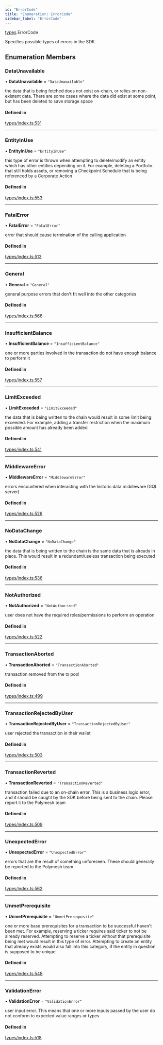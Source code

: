 ```yaml
---
id: "ErrorCode"
title: "Enumeration: ErrorCode"
sidebar_label: "ErrorCode"
---
```


[types](../../../modules/Types/Types.md).ErrorCode

Specifies possible types of errors in the SDK

## Enumeration Members

### DataUnavailable

• **DataUnavailable** = ``"DataUnavailable"``

the data that is being fetched does not exist on-chain, or relies on non-existent data. There are
  some cases where the data did exist at some point, but has been deleted to save storage space

#### Defined in

[types/index.ts:531](https://github.com/PolymeshAssociation/polymesh-sdk/blob/2d3ac2aea/src/types/index.ts#L531)

___

### EntityInUse

• **EntityInUse** = ``"EntityInUse"``

this type of error is thrown when attempting to delete/modify an entity which has other entities depending on it. For example, deleting
  a Portfolio that still holds assets, or removing a Checkpoint Schedule that is being referenced by a Corporate Action

#### Defined in

[types/index.ts:553](https://github.com/PolymeshAssociation/polymesh-sdk/blob/2d3ac2aea/src/types/index.ts#L553)

___

### FatalError

• **FatalError** = ``"FatalError"``

error that should cause termination of the calling application

#### Defined in

[types/index.ts:513](https://github.com/PolymeshAssociation/polymesh-sdk/blob/2d3ac2aea/src/types/index.ts#L513)

___

### General

• **General** = ``"General"``

general purpose errors that don't fit well into the other categories

#### Defined in

[types/index.ts:566](https://github.com/PolymeshAssociation/polymesh-sdk/blob/2d3ac2aea/src/types/index.ts#L566)

___

### InsufficientBalance

• **InsufficientBalance** = ``"InsufficientBalance"``

one or more parties involved in the transaction do not have enough balance to perform it

#### Defined in

[types/index.ts:557](https://github.com/PolymeshAssociation/polymesh-sdk/blob/2d3ac2aea/src/types/index.ts#L557)

___

### LimitExceeded

• **LimitExceeded** = ``"LimitExceeded"``

the data that is being written to the chain would result in some limit being exceeded. For example, adding a transfer
  restriction when the maximum possible amount has already been added

#### Defined in

[types/index.ts:541](https://github.com/PolymeshAssociation/polymesh-sdk/blob/2d3ac2aea/src/types/index.ts#L541)

___

### MiddlewareError

• **MiddlewareError** = ``"MiddlewareError"``

errors encountered when interacting with the historic data middleware (GQL server)

#### Defined in

[types/index.ts:526](https://github.com/PolymeshAssociation/polymesh-sdk/blob/2d3ac2aea/src/types/index.ts#L526)

___

### NoDataChange

• **NoDataChange** = ``"NoDataChange"``

the data that is being written to the chain is the same data that is already in place. This would result
  in a redundant/useless transaction being executed

#### Defined in

[types/index.ts:536](https://github.com/PolymeshAssociation/polymesh-sdk/blob/2d3ac2aea/src/types/index.ts#L536)

___

### NotAuthorized

• **NotAuthorized** = ``"NotAuthorized"``

user does not have the required roles/permissions to perform an operation

#### Defined in

[types/index.ts:522](https://github.com/PolymeshAssociation/polymesh-sdk/blob/2d3ac2aea/src/types/index.ts#L522)

___

### TransactionAborted

• **TransactionAborted** = ``"TransactionAborted"``

transaction removed from the tx pool

#### Defined in

[types/index.ts:499](https://github.com/PolymeshAssociation/polymesh-sdk/blob/2d3ac2aea/src/types/index.ts#L499)

___

### TransactionRejectedByUser

• **TransactionRejectedByUser** = ``"TransactionRejectedByUser"``

user rejected the transaction in their wallet

#### Defined in

[types/index.ts:503](https://github.com/PolymeshAssociation/polymesh-sdk/blob/2d3ac2aea/src/types/index.ts#L503)

___

### TransactionReverted

• **TransactionReverted** = ``"TransactionReverted"``

transaction failed due to an on-chain error. This is a business logic error,
  and it should be caught by the SDK before being sent to the chain.
  Please report it to the Polymesh team

#### Defined in

[types/index.ts:509](https://github.com/PolymeshAssociation/polymesh-sdk/blob/2d3ac2aea/src/types/index.ts#L509)

___

### UnexpectedError

• **UnexpectedError** = ``"UnexpectedError"``

errors that are the result of something unforeseen.
  These should generally be reported to the Polymesh team

#### Defined in

[types/index.ts:562](https://github.com/PolymeshAssociation/polymesh-sdk/blob/2d3ac2aea/src/types/index.ts#L562)

___

### UnmetPrerequisite

• **UnmetPrerequisite** = ``"UnmetPrerequisite"``

one or more base prerequisites for a transaction to be successful haven't been met. For example, reserving a ticker requires
  said ticker to not be already reserved. Attempting to reserve a ticker without that prerequisite being met would result in this
  type of error. Attempting to create an entity that already exists would also fall into this category,
  if the entity in question is supposed to be unique

#### Defined in

[types/index.ts:548](https://github.com/PolymeshAssociation/polymesh-sdk/blob/2d3ac2aea/src/types/index.ts#L548)

___

### ValidationError

• **ValidationError** = ``"ValidationError"``

user input error. This means that one or more inputs passed by the user
  do not conform to expected value ranges or types

#### Defined in

[types/index.ts:518](https://github.com/PolymeshAssociation/polymesh-sdk/blob/2d3ac2aea/src/types/index.ts#L518)
